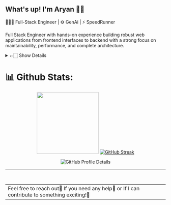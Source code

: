 ## What's up!  I'm Aryan 👋🏻
👩🏻‍💻 Full-Stack Engineer  | ⚙️ GenAi | ⚡ SpeedRunner 
<br>
<br/>
Full Stack Engineer with hands-on experience building robust web applications from frontend interfaces to backend with a strong focus on maintainability, performance, and complete architecture.


<details>
  <summary> 👉🏻 Show Details</summary>

## 💻  Tech Stacks:

## Programming Languages

![JavaScript](https://img.shields.io/badge/javascript-%23323330.svg?style=plastic&logo=javascript&logoColor=%23F7DF1E) ![TypeScript](https://img.shields.io/badge/typescript-%23007ACC.svg?style=plastic&logo=typescript&logoColor=white) ![Python](https://img.shields.io/badge/python-%23323330?style=plastic&logo=python&logoColor=3776AB)  ![Go](https://img.shields.io/badge/go-%2300ADD8.svg?style=plastic&logo=go&logoColor=white) ![Java](https://img.shields.io/badge/java-%23ED8B00.svg?style=plastic&logo=openjdk&logoColor=white)


## Gen AI

![LangChain](https://img.shields.io/badge/LangChain-%23323330?style=plastic&logo=langchain&logoColor=%1E1F1F) ![LangGraph](https://img.shields.io/badge/LangGraph-%23323330?style=plastic&logo=langgraph&logoColor=%1E1F1F) ![HuggingFace](https://img.shields.io/badge/HuggingFace-%23323330?style=plastic&logo=huggingface&logoColor=%1E1F1F) ![groq](https://img.shields.io/badge/groq-%23ED8B00.svg?style=plastic&logo=groq&logoColor=white)

## Web Technologies
![HTML5](https://img.shields.io/badge/html5-%23E34F26.svg?style=flat&logo=html5&logoColor=white) ![CSS3](https://img.shields.io/badge/css3-%231572B6.svg?style=plastic&logo=css3&logoColor=white) ![GraphQL](https://img.shields.io/badge/-GraphQL-E10098?style=plastic&logo=graphql&logoColor=white) ![Markdown](https://img.shields.io/badge/markdown-%23000000.svg?style=plastic&logo=markdown&logoColor=white) ![Socket.IO](https://img.shields.io/badge/Socket.IO-%23010101.svg?style=plastic&logo=socket.io&logoColor=white)



## Frameworks & Libraries
![React](https://img.shields.io/badge/react-%2320232a.svg?style=plastic&logo=react&logoColor=%2361DAFB) ![Next JS](https://img.shields.io/badge/Next-black?style=plastic&logo=next.js&logoColor=white) ![Express.js](https://img.shields.io/badge/express.js-%23404d59.svg?style=plastic&logo=express&logoColor=%2361DAFB) ![FastAPI](https://img.shields.io/badge/FastAPI-005571?style=plastic&logo=fastapi) ![NestJS](https://img.shields.io/badge/nestjs-%23E0234E.svg?style=plastic&logo=nestjs&logoColor=white)


## Cloud & DevOps
![AWS](https://img.shields.io/badge/AWS-%23FF9900.svg?style=plastic&logo=amazon-aws&logoColor=white) ![Firebase](https://img.shields.io/badge/firebase-%23039BE5.svg?style=plastic&logo=firebase) ![Vercel](https://img.shields.io/badge/vercel-%23000000.svg?style=plastic&logo=vercel&logoColor=white) ![Netlify](https://img.shields.io/badge/netlify-%23000000.svg?style=plastic&logo=netlify&logoColor=#00C7B7) ![Docker](https://img.shields.io/badge/docker-%230db7ed.svg?style=plastic&logo=docker&logoColor=white)

## Databases
![MongoDB](https://img.shields.io/badge/MongoDB-%234ea94b.svg?style=plastic&logo=mongodb&logoColor=white) ![Postgres](https://img.shields.io/badge/postgres-%23316192.svg?style=plastic&logo=postgresql&logoColor=white) ![MySQL](https://img.shields.io/badge/mysql-4479A1.svg?style=plastic&logo=mysql&logoColor=white)

<br/>

</details>



# 📊 Github Stats:

<div align="center">
<img height="194em" src="https://github-readme-stats.vercel.app/api/top-langs/?username=A-ryan-Kalra&layout=compact&langs_count=7&theme=radical"/>
<a href="https://git.io/streak-stats"><img src="https://github-readme-streak-stats.herokuapp.com?user=A-ryan-Kalra&theme=radical" alt="GitHub Streak" /></a>


![GitHub Profile Details](https://github-profile-summary-cards.vercel.app/api/cards/profile-details?username=A-ryan-Kalra&theme=github_dark)
</div>
<hr/>
<br/>
<div align="center">
<table><tr><td>Feel free to reach out📣 If you need any help🚨 or If I can contribute to something exciting!🚀</td></tr></table>
</div>


 

 
